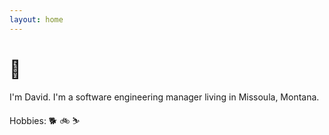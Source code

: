 ```yaml
---
layout: home
---
```

# 👋

I'm David. I'm a software engineering manager living in Missoula, Montana.

Hobbies: 🐕 🚲 ⛷

